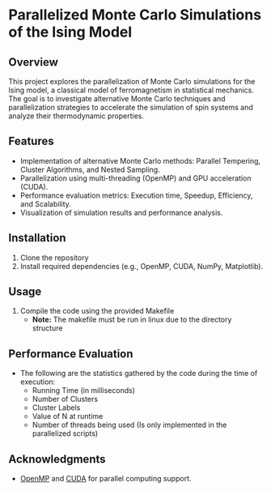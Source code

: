 # Parallelized Monte Carlo Simulations of the Ising Model

## Overview
This project explores the parallelization of Monte Carlo simulations for the Ising model, a classical model of ferromagnetism in statistical mechanics. The goal is to investigate alternative Monte Carlo techniques and parallelization strategies to accelerate the simulation of spin systems and analyze their thermodynamic properties.

## Features
- Implementation of alternative Monte Carlo methods: Parallel Tempering, Cluster Algorithms, and Nested Sampling.
- Parallelization using multi-threading (OpenMP) and GPU acceleration (CUDA).
- Performance evaluation metrics: Execution time, Speedup, Efficiency, and Scalability.
- Visualization of simulation results and performance analysis.

## Installation
1. Clone the repository
2. Install required dependencies (e.g., OpenMP, CUDA, NumPy, Matplotlib).

## Usage
1. Compile the code using the provided Makefile
    - **Note:** The makefile must be run in linux due to the directory structure
## Performance Evaluation
- The following are the statistics gathered by the code during the time of execution:
    - Running Time (in milliseconds)
    - Number of Clusters
    - Cluster Labels
    - Value of N at runtime
    - Number of threads being used (Is only implemented in the parallelized scripts)
## Acknowledgments
- [OpenMP](https://www.openmp.org/) and [CUDA](https://developer.nvidia.com/cuda-toolkit) for parallel computing support.
